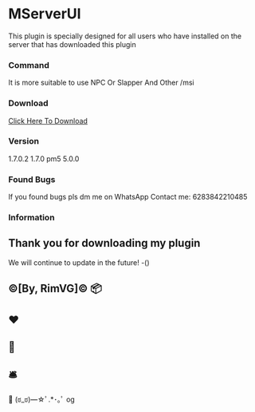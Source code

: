 # MServerUI
This plugin is specially designed for all users who have installed on the server that has downloaded this plugin

### Command
It is more suitable to use NPC
Or Slapper And Other
/msi

### Download
[Click Here To Download](https://poggit.pmmp.io/ci/RimVG/RSocialUI/~)

### Version
1.7.0.2
1.7.0
pm5
5.0.0

### Found Bugs
If you found bugs pls dm me on WhatsApp Contact me: 6283842210485

### Information
Thank you for downloading my plugin
-
We will continue to update in the future!
-()

©[By, RimVG]©
📦
-
♥️
-
📩
-
🛎️
-
🔖
(⁠ಠ⁠_⁠ಠ⁠)⁠━⁠☆ﾟ⁠.⁠*⁠･⁠｡ﾟ
og